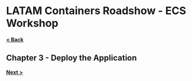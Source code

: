 # LATAM Containers Roadshow - ECS Workshop

[**< Back**](./2-Build.md)

## Chapter 3 - Deploy the Application

[**Next >**](./4-Explore.md)